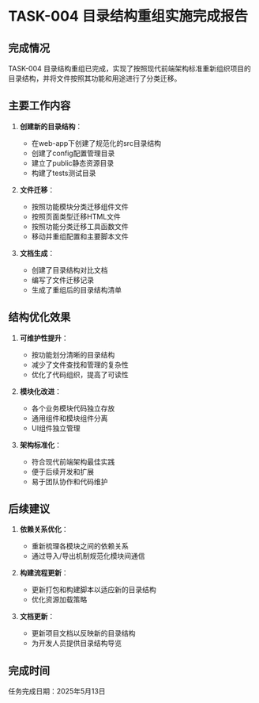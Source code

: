 # TASK-004 目录结构重组实施完成报告

## 完成情况

TASK-004 目录结构重组已完成，实现了按照现代前端架构标准重新组织项目的目录结构，并将文件按照其功能和用途进行了分类迁移。

## 主要工作内容

1. **创建新的目录结构**：
   - 在web-app下创建了规范化的src目录结构
   - 创建了config配置管理目录
   - 建立了public静态资源目录
   - 构建了tests测试目录

2. **文件迁移**：
   - 按照功能模块分类迁移组件文件
   - 按照页面类型迁移HTML文件
   - 按照功能分类迁移工具函数文件
   - 移动并重组配置和主要脚本文件

3. **文档生成**：
   - 创建了目录结构对比文档
   - 编写了文件迁移记录
   - 生成了重组后的目录结构清单

## 结构优化效果

1. **可维护性提升**：
   - 按功能划分清晰的目录结构
   - 减少了文件查找和管理的复杂性
   - 优化了代码组织，提高了可读性

2. **模块化改进**：
   - 各个业务模块代码独立存放
   - 通用组件和模块组件分离
   - UI组件独立管理

3. **架构标准化**：
   - 符合现代前端架构最佳实践
   - 便于后续开发和扩展
   - 易于团队协作和代码维护

## 后续建议

1. **依赖关系优化**：
   - 重新梳理各模块之间的依赖关系
   - 通过导入/导出机制规范化模块间通信

2. **构建流程更新**：
   - 更新打包和构建脚本以适应新的目录结构
   - 优化资源加载策略

3. **文档更新**：
   - 更新项目文档以反映新的目录结构
   - 为开发人员提供目录结构导览

## 完成时间

任务完成日期：2025年5月13日 